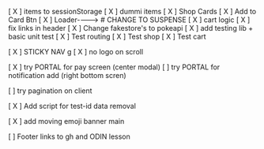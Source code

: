 [ X ] items to sessionStorage
[ X ] dummi items
[ X ] Shop Cards
[ X ] Add to Card Btn
[ X ] Loader----> # CHANGE TO SUSPENSE
[ X ] cart logic
[ X ] fix links in header
[ X ] Change fakestore's to pokeapi
[ X ] add testing lib + basic unit test
[ X ] Test routing
[ X ] Test shop
[ X ] Test cart 


[ X ] STICKY NAV g
[ X ] no logo on scroll

[ X ] try PORTAL for pay screen (center modal)
[  ] try PORTAL for notification add (right bottom scren)

[ ]  try pagination on client 


[ X ] Add script for test-id data removal

[ X ] add moving emoji banner main 


[  ] Footer links to gh and ODIN lesson